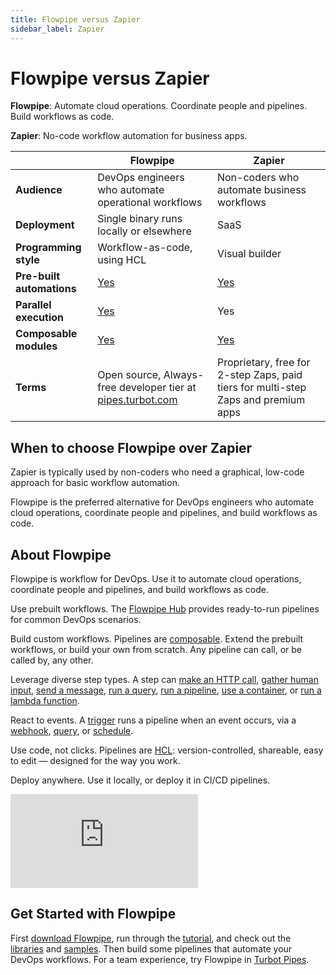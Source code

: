 ```yaml
---
title: Flowpipe versus Zapier
sidebar_label: Zapier
---
```


# Flowpipe versus Zapier

**Flowpipe**: Automate cloud operations. Coordinate people and pipelines. Build workflows as code.

**Zapier**: No-code workflow automation for business apps.

|                  | **Flowpipe**                                                | **Zapier**                                                 |
|------------------|---------------------------------------------------------|--------------------------------------------------------|
| **Audience**     | DevOps engineers who automate operational workflows     | Non-coders who automate business workflows             |
| **Deployment**   | Single binary runs locally or elsewhere                 | SaaS                                                    |
| **Programming style** | Workflow-as-code, using HCL                         | Visual builder                                          |
| **Pre-built automations** | [Yes](https://hub.powerpipe.io)                | [Yes](https://zapier.com/apps)                         |
| **Parallel execution** | [Yes](https://flowpipe.io/docs/build/write-pipelines/iteration#for_each) | Yes                                                     |
| **Composable modules** | [Yes](https://flowpipe.io/docs/build/mod-dependencies) | [Yes](https://help.zapier.com/hc/en-us/articles/8496308527629-Build-reusable-Sub-Zaps) |
| **Terms**        | Open source, Always-free developer tier at [pipes.turbot.com](http://pipes.turbot.com) | Proprietary, free for 2-step Zaps, paid tiers for multi-step Zaps and premium apps |

## When to choose Flowpipe over Zapier
Zapier is typically used by non-coders who need a graphical, low-code approach for basic workflow automation.

Flowpipe is the preferred alternative for DevOps engineers who automate cloud operations, coordinate people and pipelines, and build workflows as code.

## About Flowpipe
Flowpipe is workflow for DevOps. Use it to automate cloud operations, coordinate people and pipelines, and build workflows as code.

Use prebuilt workflows. The [Flowpipe Hub](https://hub.flowpipe.io/) provides ready-to-run pipelines for common DevOps scenarios.

Build custom workflows. Pipelines are [composable](https://flowpipe.io/docs/build/mod-dependencies). Extend the prebuilt workflows, or build your own from scratch. Any pipeline can call, or be called by, any other.

Leverage diverse step types. A step can [make an HTTP call](https://flowpipe.io/docs/flowpipe-hcl/step/http), [gather human input](https://flowpipe.io/docs/flowpipe-hcl/step/input), [send a message](https://flowpipe.io/docs/flowpipe-hcl/step/message), [run a query](https://flowpipe.io/docs/flowpipe-hcl/step/query), [run a pipeline](https://flowpipe.io/docs/flowpipe-hcl/step/pipeline), [use a container](https://flowpipe.io/docs/flowpipe-hcl/step/container), or [run a lambda function](https://flowpipe.io/docs/flowpipe-hcl/step/function).

React to events. A [trigger](https://flowpipe.io/docs/flowpipe-hcl/trigger) runs a pipeline when an event occurs, via a [webhook](https://flowpipe.io/docs/flowpipe-hcl/trigger/http), [query](https://flowpipe.io/docs/flowpipe-hcl/trigger/query), or [schedule](https://flowpipe.io/docs/flowpipe-hcl/trigger/schedule).

Use code, not clicks. Pipelines are [HCL](https://flowpipe.io/docs/build): version-controlled, shareable, easy to edit — designed for the way you work.

Deploy anywhere. Use it locally, or deploy it in CI/CD pipelines.

<div className="flex justify-center">
<iframe
    className="youtube-video"
    src="https://flowpipe.io/videos/short_demo_loop.mp4"
    frameBorder="0"
    allow="accelerometer; clipboard-write; encrypted-media; gyroscope; picture-in-picture; web-share"
    allowFullScreen
    title="Human interaction with Flowpipe"
>
</iframe>
</div>

## Get Started with Flowpipe
First [download Flowpipe](https://flowpipe.io/downloads), run through the [tutorial](https://flowpipe.io/docs/build), and check out the [libraries](https://hub.flowpipe.io/?type=library) and [samples](https://hub.flowpipe.io/?type=library). Then build some pipelines that automate your DevOps workflows. For a team experience, try Flowpipe in [Turbot Pipes](https://turbot.com/pipes).
